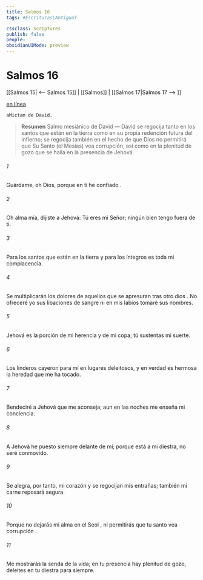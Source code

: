 ```yaml
---
title: Salmos 16
tags: #Escrituras\AntiguoT

cssclass: scriptures
publish: false
people:
obsidianUIMode: preview
---
```


# Salmos 16
[[Salmos 15| <-- Salmos 15]] | [[Salmos]] | [[Salmos 17|Salmos 17 --> ]]

[en línea](https://churchofjesuschrist.org/study/scriptures/ot/ps/16?lang=spa)

```
aMictam de David.
```

> __Resumen__
Salmo mesiánico de David — David se regocija tanto en los santos que están en la tierra como en su propia redención futura del infierno; se regocija también en el hecho de que Dios no permitirá que Su Santo (el Mesías) vea corrupción, así como en la plenitud de gozo que se halla en la presencia de Jehová.

###### 1 
Guárdame, oh Dios, porque en ti he 
confiado
.

###### 2 
Oh alma mía,
 dijiste a Jehová: Tú eres mi Señor;
ningún bien tengo fuera de ti.

###### 3 
Para los santos que están en la tierra
y para los íntegros es toda mi complacencia.

###### 4 
Se multiplicarán los dolores de aquellos que se apresuran tras otro 
dios
.
No ofreceré yo sus libaciones de sangre
ni en mis labios tomaré sus nombres.

###### 5 
Jehová es la porción de mi herencia y de mi copa;
tú sustentas mi suerte.

###### 6 
Los 
linderos
 cayeron para mí en lugares deleitosos,
y en verdad es hermosa la heredad que me ha tocado.

###### 7 
Bendeciré a Jehová que me aconseja;
aun en las noches me enseña mi conciencia.

###### 8 
A 
Jehová
 he puesto siempre delante de mí;
porque está a mi diestra, no seré conmovido.

###### 9 
Se alegra, por tanto, mi corazón y se regocijan
mis entrañas;
también mi 
carne
 reposará segura.

###### 10 
Porque no dejarás mi alma en el 
Seol
,
ni permitirás que tu 
santo
 vea 
corrupción
.

###### 11 
Me mostrarás la senda de la vida;
en tu presencia hay 
plenitud
 de gozo,
deleites en tu diestra para siempre.

